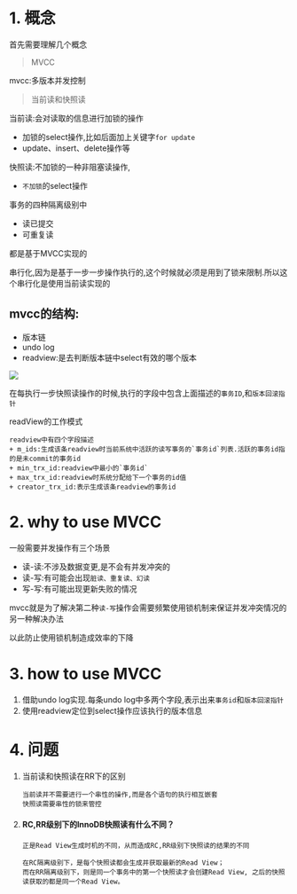 # 1. 概念

首先需要理解几个概念

> MVCC

mvcc:多版本并发控制	

> 当前读和快照读

当前读:会对读取的信息进行加锁的操作

+ 加锁的select操作,比如后面加上关键字`for update`
+ update、insert、delete操作等

快照读:不加锁的一种非阻塞读操作,

+ `不加锁`的select操作



事务的四种隔离级别中

+ 读已提交
+ 可重复读

都是基于MVCC实现的

串行化,因为是基于一步一步操作执行的,这个时候就必须是用到了锁来限制.所以这个串行化是使用当前读实现的

## mvcc的结构:

+ 版本链
+ undo log
+ readview:是去判断版本链中select有效的哪个版本

![](img/MVCC中概念点.png)

在每执行一步快照读操作的时候,执行的字段中包含上面描述的`事务ID`,和`版本回滚指针`

readView的工作模式

```
readview中有四个字段描述
+ m_ids:生成该条readview时当前系统中活跃的读写事务的`事务id`列表.活跃的事务id指的是未commit的事务id
+ min_trx_id:readview中最小的`事务id`
+ max_trx_id:readview时系统分配给下一个事务的id值
+ creator_trx_id:表示生成该条readview的事务id
```

# 2. why to use MVCC

一般需要并发操作有三个场景

+ 读-读:不涉及数据变更,是不会有并发冲突的
+ 读-写:有可能会出现`脏读、重复读、幻读`
+ 写-写:有可能出现更新失败的情况

mvcc就是为了解决第二种`读-写`操作会需要频繁使用锁机制来保证并发冲突情况的另一种解决办法

以此防止使用锁机制造成效率的下降



# 3. how to use MVCC

1. 借助undo log实现.每条undo log中多两个字段,表示出来`事务id`和`版本回滚指针`
2. 使用readview定位到select操作应该执行的版本信息



# 4. 问题

1. 当前读和快照读在RR下的区别

   ```
   当前读并不需要进行一个串性的操作,而是各个语句的执行相互嵌套
   快照读需要串性的锁来管控
   ```

2. #### RC,RR级别下的InnoDB快照读有什么不同？

   ```
   正是Read View生成时机的不同，从而造成RC,RR级别下快照读的结果的不同
   
   在RC隔离级别下，是每个快照读都会生成并获取最新的Read View；
   而在RR隔离级别下，则是同一个事务中的第一个快照读才会创建Read View, 之后的快照读获取的都是同一个Read View。
   ```

   